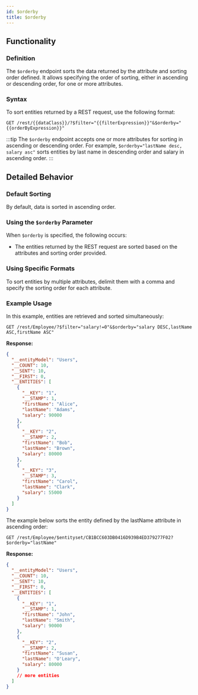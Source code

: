 ```yaml
---
id: $orderby
title: $orderby
---
```


## Functionality

### Definition

The `$orderby` endpoint sorts the data returned by the attribute and sorting order defined. It allows specifying the order of sorting, either in ascending or descending order, for one or more attributes.

### Syntax

To sort entities returned by a REST request, use the following format:

```
GET /rest/{{dataClass}}/?$filter="{{filterExpression}}"&$orderby="{{orderByExpression}}"
```

:::tip
The `$orderby` endpoint accepts one or more attributes for sorting in ascending or descending order. For example, `$orderby="lastName desc, salary asc"` sorts entities by last name in descending order and salary in ascending order.
:::

## Detailed Behavior

### Default Sorting

By default, data is sorted in ascending order.

### Using the `$orderby` Parameter

When `$orderby` is specified, the following occurs:

- The entities returned by the REST request are sorted based on the attributes and sorting order provided.

### Using Specific Formats

To sort entities by multiple attributes, delimit them with a comma and specify the sorting order for each attribute.

### Example Usage

In this example, entities are retrieved and sorted simultaneously:

```
GET /rest/Employee/?$filter="salary!=0"&$orderby="salary DESC,lastName ASC,firstName ASC"
```

**Response:**

```json
{
  "__entityModel": "Users",
  "__COUNT": 10,
  "__SENT": 10,
  "__FIRST": 0,
  "__ENTITIES": [
    {
      "__KEY": "1",
      "__STAMP": 1,
      "firstName": "Alice",
      "lastName": "Adams",
      "salary": 90000
    },
    {
      "__KEY": "2",
      "__STAMP": 2,
      "firstName": "Bob",
      "lastName": "Brown",
      "salary": 80000
    },
    {
      "__KEY": "3",
      "__STAMP": 3,
      "firstName": "Carol",
      "lastName": "Clark",
      "salary": 55000
    }
  ]
}
```

The example below sorts the entity defined by the lastName attribute in ascending order:

```
GET /rest/Employee/$entityset/CB1BCC603DB0416D939B4ED379277F02?$orderby="lastName"
```

**Response:**

```json
{
  "__entityModel": "Users",
  "__COUNT": 10,
  "__SENT": 10,
  "__FIRST": 0,
  "__ENTITIES": [
    {
      "__KEY": "1",
      "__STAMP": 1,
      "firstName": "John",
      "lastName": "Smith",
      "salary": 90000
    },
    {
      "__KEY": "2",
      "__STAMP": 2,
      "firstName": "Susan",
      "lastName": "O'Leary",
      "salary": 80000
    }
    // more entities
  ]
}
```

